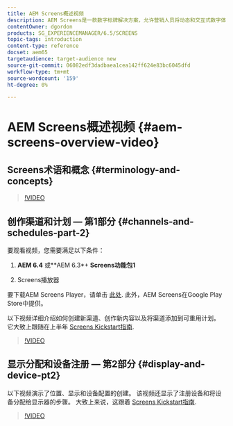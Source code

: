 ```yaml
---
title: AEM Screens概述视频
description: AEM Screens是一款数字标牌解决方案，允许营销人员将动态和交互式数字体验发布到各种类型的屏幕。
contentOwner: dgordon
products: SG_EXPERIENCEMANAGER/6.5/SCREENS
topic-tags: introduction
content-type: reference
docset: aem65
targetaudience: target-audience new
source-git-commit: 06082edf3dadbaea1cea142ff624e83bc6045dfd
workflow-type: tm+mt
source-wordcount: '159'
ht-degree: 0%

---
```



# AEM Screens概述视频 {#aem-screens-overview-video}

## Screens术语和概念 {#terminology-and-concepts}

>[!VIDEO](https://video.tv.adobe.com/v/21353?quality=9)


## 创作渠道和计划 — 第1部分 {#channels-and-schedules-part-2}

要观看视频，您需要满足以下条件：

1. **AEM 6.4** 或**AEM 6.3*+ **Screens功能包1**

1. Screens播放器

要下载AEM Screens Player，请单击 [此处](https://download.macromedia.com/screens/). 此外，AEM Screens在Google Play Store中提供。 <!-- LINK IS 404 WITH NO SUITABLE REPLACEMENT See [Installing and Configuring Screens](https://helpx.adobe.com/experience-manager/6-4/help/sites-deploying/configuring-screens-introduction.html) for more details. -->

以下视频详细介绍如何创建新渠道、创作新内容以及将渠道添加到可重用计划。 它大致上跟随在上半年 [Screens Kickstart指南](kickstart-for-aem-screens.md).

>[!VIDEO](https://video.tv.adobe.com/v/21387?quality=9)

## 显示分配和设备注册 — 第2部分 {#display-and-device-pt2}

以下视频演示了位置、显示和设备配置的创建。 该视频还显示了注册设备和将设备分配给显示器的步骤。 大致上来说，这跟着 [Screens Kickstart指南](kickstart-for-aem-screens.md).

>[!VIDEO](https://video.tv.adobe.com/v/21411?quality=9)


